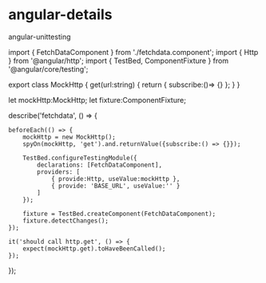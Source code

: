 # angular-details
angular-unittesting


import { FetchDataComponent } from './fetchdata.component';
import { Http } from '@angular/http';
import { TestBed, ComponentFixture } from '@angular/core/testing';

export class MockHttp {
    get(url:string) {
        return { subscribe:()=> {} };
    }
}

let mockHttp:MockHttp;
let fixture:ComponentFixture<FetchDataComponent>;

describe('fetchdata', () => {

    beforeEach(() => {
        mockHttp = new MockHttp();
        spyOn(mockHttp, 'get').and.returnValue({subscribe:() => {}});

        TestBed.configureTestingModule({
            declarations: [FetchDataComponent],
            providers: [
                { provide:Http, useValue:mockHttp },
                { provide: 'BASE_URL', useValue:'' }
            ]
        });

        fixture = TestBed.createComponent(FetchDataComponent);
        fixture.detectChanges();
    });

    it('should call http.get', () => {
        expect(mockHttp.get).toHaveBeenCalled();
    });
});
